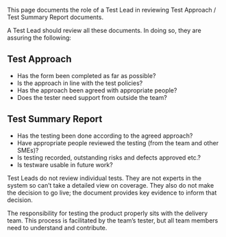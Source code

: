 This page documents the role of a Test Lead in reviewing Test Approach / Test Summary Report documents.

A Test Lead should review all these documents.  In doing so, they are assuring the following:

## Test Approach

- Has the form been completed as far as possible? 
- Is the approach in line with the test policies? 
- Has the approach been agreed with appropriate people? 
- Does the tester need support from outside the team?

## Test Summary Report

- Has the testing been done according to the agreed approach? 
- Have appropriate people reviewed the testing (from the team and other SMEs)? 
- Is testing recorded, outstanding risks and defects approved etc.? 
- Is testware usable in future work?

Test Leads do not review individual tests.  They are not experts in the system so can’t take a detailed view on coverage.  They also do not make the decision to go live; the document provides key evidence to inform that decision. 
  
The responsibility for testing the product properly sits with the delivery team.  This process is facilitated by the team’s tester, but all team members need to understand and contribute. 




